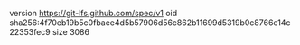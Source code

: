 version https://git-lfs.github.com/spec/v1
oid sha256:4f70eb19b5c0fbaee4d5b57906d56c862b11699d5319b0c8766e14c22353fec9
size 3086
